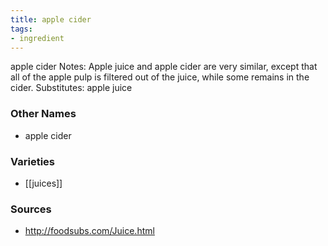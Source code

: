 ```yaml
---
title: apple cider
tags:
- ingredient
---
```

apple cider Notes: Apple juice and apple cider are very similar, except that all of the apple pulp is filtered out of the juice, while some remains in the cider. Substitutes: apple juice

### Other Names

* apple cider

### Varieties

* [[juices]]

### Sources
* http://foodsubs.com/Juice.html
